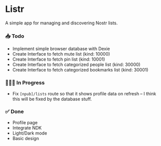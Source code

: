 # Listr

A simple app for managing and discovering Nostr lists.

### 📥 Todo

-   Implement simple browser database with Dexie
-   Create Interface to fetch mute list (kind: 10000)
-   Create Interface to fetch pin list (kind: 10001)
-   Create Interface to fetch categorized people list (kind: 30000)
-   Create Interface to fetch categorized bookmarks list (kind: 30001)

### 👨🏼‍💻 In Progress

-   Fix `[npub]/lists` route so that it shows profile data on refresh – I think this will be fixed by the database stuff.

### ✅ Done

-   Profile page
-   Integrate NDK
-   Light/Dark mode
-   Basic design
